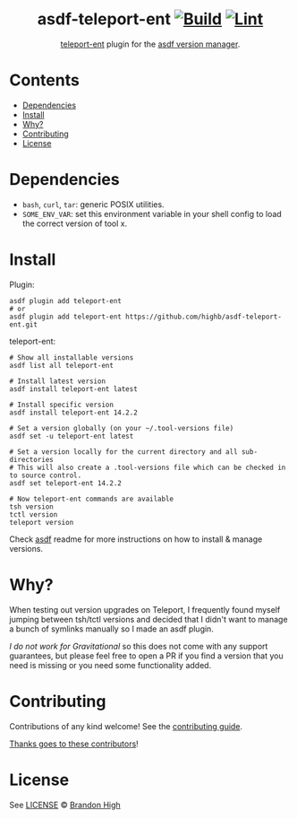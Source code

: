 <div align="center">

# asdf-teleport-ent [![Build](https://github.com/highb/asdf-teleport-ent/actions/workflows/build.yml/badge.svg)](https://github.com/highb/asdf-teleport-ent/actions/workflows/build.yml) [![Lint](https://github.com/highb/asdf-teleport-ent/actions/workflows/lint.yml/badge.svg)](https://github.com/highb/asdf-teleport-ent/actions/workflows/lint.yml)


[teleport-ent](https://goteleport.com/docs/server-access/guides/tsh/) plugin for the [asdf version manager](https://asdf-vm.com).

</div>

# Contents

- [Dependencies](#dependencies)
- [Install](#install)
- [Why?](#why)
- [Contributing](#contributing)
- [License](#license)

# Dependencies

- `bash`, `curl`, `tar`: generic POSIX utilities.
- `SOME_ENV_VAR`: set this environment variable in your shell config to load the correct version of tool x.

# Install

Plugin:

```shell
asdf plugin add teleport-ent
# or
asdf plugin add teleport-ent https://github.com/highb/asdf-teleport-ent.git
```

teleport-ent:

```shell
# Show all installable versions
asdf list all teleport-ent

# Install latest version
asdf install teleport-ent latest

# Install specific version
asdf install teleport-ent 14.2.2

# Set a version globally (on your ~/.tool-versions file)
asdf set -u teleport-ent latest

# Set a version locally for the current directory and all sub-directories
# This will also create a .tool-versions file which can be checked in to source control.
asdf set teleport-ent 14.2.2

# Now teleport-ent commands are available
tsh version
tctl version
teleport version
```

Check [asdf](https://github.com/asdf-vm/asdf) readme for more instructions on how to
install & manage versions.

# Why?

When testing out version upgrades on Teleport, I frequently found myself jumping between
tsh/tctl versions and decided that I didn't want to manage a bunch of symlinks manually
so I made an asdf plugin.

*I do not work for Gravitational* so this does not come with any support guarantees, but
please feel free to open a PR if you find a version that you need is missing or you need
some functionality added.

# Contributing

Contributions of any kind welcome! See the [contributing guide](contributing.md).

[Thanks goes to these contributors](https://github.com/highb/asdf-teleport-ent/graphs/contributors)!

# License

See [LICENSE](LICENSE) © [Brandon High](https://github.com/highb/)
